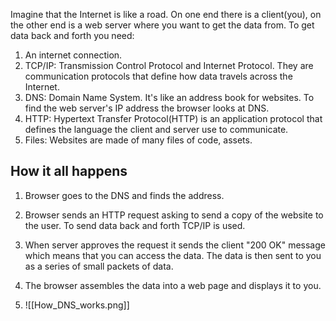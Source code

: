 Imagine that the Internet is like a road. On one end there is a client(you), on the other end is a web server where you want to get the data from. To get data back and forth you need:

1. An internet connection.
2. TCP/IP: Transmission Control Protocol and Internet Protocol. They are communication protocols that define how data travels across the Internet.
3. DNS: Domain Name System. It's like an address book for websites. To find the web server's IP address the browser looks at DNS.
4. HTTP: Hypertext Transfer Protocol(HTTP) is an application protocol that defines the language the client and server use to communicate.
5. Files: Websites are made of many files of code, assets.
## How it all happens

1. Browser goes to the DNS and finds the address.
2. Browser sends an HTTP request asking to send a copy of the website to the user. To send data back and forth TCP/IP is used.
3. When server approves the request it sends the client "200 OK" message which means that you can access the data. The data is then sent to you as a series of small packets of data.
4. The browser assembles the data into a web page and displays it to you.

5. ![[How_DNS_works.png]]
